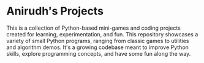 # Anirudh's Projects
 
 This is a collection of Python-based mini-games and coding projects created for learning, experimentation, and fun. This repository showcases a variety of small Python programs, ranging from classic games to utilities and algorithm demos. It's a growing codebase meant to  improve Python skills, explore programming concepts, and have some fun along the way.
